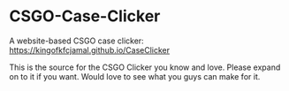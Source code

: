 # CSGO-Case-Clicker

A website-based CSGO case clicker: https://kingofkfcjamal.github.io/CaseClicker

This is the source for the CSGO Clicker you know and love. Please expand on to it if you want. Would love to see what you guys can make for it.
